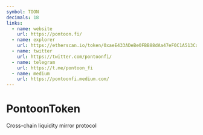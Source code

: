 ```yaml
---
symbol: TOON
decimals: 18
links:
  - name: website
    url: https://pontoon.fi/
  - name: explorer
    url: https://etherscan.io/token/0xaeE433ADeBe0FBB88dAa47eF0C1A513CaA52EF02
  - name: twitter
    url: https://twitter.com/pontoonfi/
  - name: telegram
    url: https://t.me/pontoon_fi
  - name: medium
    url: https://pontoonfi.medium.com/
---
```


# PontoonToken

Cross-chain liquidity mirror protocol
